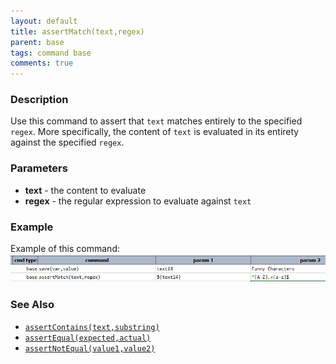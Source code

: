 ```yaml
---
layout: default
title: assertMatch(text,regex)
parent: base
tags: command base
comments: true
---
```



### Description
Use this command to assert that `text` matches entirely to the specified `regex`. More specifically, the content of
`text` is evaluated in its entirety against the specified `regex`.


### Parameters
- **text** - the content to evaluate
- **regex** - the regular expression to evaluate against `text`


### Example
Example of this command:<br/>
![script](image/assertMatch_01.png)


### See Also
- [`assertContains(text,substring)`](assertContains(text,substring))
- [`assertEqual(expected,actual)`](assertEqual(expected,actual))
- [`assertNotEqual(value1,value2)`](assertNotEqual(value1,value2))
